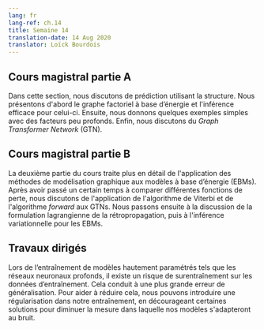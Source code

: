 ```yaml
---
lang: fr
lang-ref: ch.14
title: Semaine 14
translation-date: 14 Aug 2020
translator: Loïck Bourdois
---
```


<!--
## Lecture part A

In this section, we discussed the structured prediction. We first introduced the Energy-Based factor graph and efficient inference for it. Then we gave some examples for simple Energy-Based factor graphs with “shallow” factors. Finally, we discussed the Graph Transformer Net.
-->


## Cours magistral partie A

Dans cette section, nous discutons de prédiction utilisant la structure. Nous présentons d'abord le graphe factoriel à base d’énergie et l'inférence efficace pour celui-ci. Ensuite, nous donnons quelques exemples simples avec des facteurs peu profonds. Enfin, nous discutons du *Graph Transformer Network* (GTN).

<!--
## Lecture part B

The second leg of the lecture further discusses the application of graphical model methods to energy-based models. After spending some time comparing different loss functions, we discuss the application of the Viterbi algorithm and forward algorithm to graphical transformer networks. We then transition to discussing the Lagrangian formulation of backpropagation and then variational inference for energy-based models.
-->

## Cours magistral partie B

La deuxième partie du cours traite plus en détail de l'application des méthodes de modélisation graphique aux modèles à base d’énergie (EBMs). Après avoir passé un certain temps à comparer différentes fonctions de perte, nous discutons de l'application de l'algorithme de Viterbi et de l'algorithme *forward* aux GTNs. Nous passons ensuite à la discussion de la formulation lagrangienne de la rétropropagation, puis à l'inférence variationnelle pour les EBMs.

<!--
## Practicum


When training highly parametrised models such as deep neural networks there is a risk of overfitting to the training data. This leads to greater generalization error. To help reduce overfitting we can introduce regularization into our training, discouraging certain solutions to decrease the extent to which our models will fit to noise.
-->

## Travaux dirigés
Lors de l’entraînement de modèles hautement paramétrés tels que les réseaux neuronaux profonds, il existe un risque de surentraînement sur les données d’entraînement. Cela conduit à une plus grande erreur de généralisation. Pour aider à réduire cela, nous pouvons introduire une régularisation dans notre entraînement, en décourageant certaines solutions pour diminuer la mesure dans laquelle nos modèles s'adapteront au bruit.

